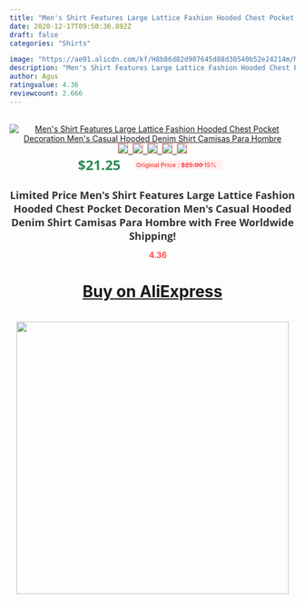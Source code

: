 ```yaml
---
title: "Men's Shirt Features Large Lattice Fashion Hooded Chest Pocket Decoration Men's Casual Hooded Denim Shirt Camisas Para Hombre"
date: 2020-12-17T09:50:36.892Z
draft: false
categories: "Shirts"

image: "https://ae01.alicdn.com/kf/H8b86d82d987645d88d30540b52e24214m/Men-s-Shirt-Features-Large-Lattice-Fashion-Hooded-Chest-Pocket-Decoration-Men-s-Casual-Hooded-Denim.jpg"
description: "Men's Shirt Features Large Lattice Fashion Hooded Chest Pocket Decoration Men's Casual Hooded Denim Shirt Camisas Para Hombre"
author: Agus
ratingvalue: 4.36
reviewcount: 2.666
---
```

<br>
<div style="text-align: center;">
<a href="https://s.click.aliexpress.com/e/_9Ijx4Z" target="_blank" rel="nofollow noopener noreferrer"><img alt="Men's Shirt Features Large Lattice Fashion Hooded Chest Pocket Decoration Men's Casual Hooded Denim Shirt Camisas Para Hombre" class="magnifier-image" src="https://ae01.alicdn.com/kf/H8b86d82d987645d88d30540b52e24214m/Men-s-Shirt-Features-Large-Lattice-Fashion-Hooded-Chest-Pocket-Decoration-Men-s-Casual-Hooded-Denim.jpg_640x640.jpg">
<br>
<img style="border:1px solid salmon" src="https://ae01.alicdn.com/kf/H8b86d82d987645d88d30540b52e24214m/Men-s-Shirt-Features-Large-Lattice-Fashion-Hooded-Chest-Pocket-Decoration-Men-s-Casual-Hooded-Denim.jpg_120x120.jpg">&nbsp;&nbsp;<img style="border:1px solid salmon" src="https://ae01.alicdn.com/kf/Hc8036f82dc174e618ea82a456bd20a40H/Men-s-Shirt-Features-Large-Lattice-Fashion-Hooded-Chest-Pocket-Decoration-Men-s-Casual-Hooded-Denim.jpg_120x120.jpg">&nbsp;&nbsp;<img style="border:1px solid salmon" src="https://ae01.alicdn.com/kf/Hfd8dba369884481cbd75d32d904ed82dj/Men-s-Shirt-Features-Large-Lattice-Fashion-Hooded-Chest-Pocket-Decoration-Men-s-Casual-Hooded-Denim.jpg_120x120.jpg">&nbsp;&nbsp;<img style="border:1px solid salmon" src="https://ae01.alicdn.com/kf/H75f903b195a24a2da03cc8380e400d06b/Men-s-Shirt-Features-Large-Lattice-Fashion-Hooded-Chest-Pocket-Decoration-Men-s-Casual-Hooded-Denim.jpg_120x120.jpg">&nbsp;&nbsp;<img style="border:1px solid salmon" src="https://ae01.alicdn.com/kf/Hada5ce168a634a19935abda5c8eecbdbV/Men-s-Shirt-Features-Large-Lattice-Fashion-Hooded-Chest-Pocket-Decoration-Men-s-Casual-Hooded-Denim.jpg_120x120.jpg"></a></div><br0>
<div style="text-align: center;"><span style="background-color: white; border: 0px; box-sizing: border-box; color: seagreen; display: inline-block; font-family: &quot;open sans&quot; , &quot;arial&quot; , &quot;helvetica&quot; , sans-serif , &quot;heiti&quot;; font-size: 24px; font-stretch: inherit; font-weight: 700; line-height: inherit; margin: 0px 10px 0px 0px; padding: 0px; vertical-align: middle;">$21.25 </span>
<span style="background: rgb(255 , 241 , 241); border-radius: 3px; border: 0px; box-sizing: border-box; color: #ff4747; display: inline-block; font-family: inherit; font-size: 12px; font-stretch: inherit; font-style: inherit; font-variant: inherit; font-weight: 600; line-height: inherit; margin: 0px; padding: 2px 5px; transform: scale(0.9); vertical-align: middle;">Original Price : <b style="text-decoration: line-through;">$25.00 </b> 15%&nbsp;&nbsp;</span></div>
<h1 style="color: #333333; display: inline-block; font-family: &quot;open sans&quot; , &quot;arial&quot; , &quot;helvetica&quot; , sans-serif , &quot;heiti&quot;; font-size: 18px; font-stretch: inherit; font-weight: 700; text-align: center;">Limited Price Men's Shirt Features Large Lattice Fashion Hooded Chest Pocket Decoration Men's Casual Hooded Denim Shirt Camisas Para Hombre with Free Worldwide Shipping!</h1>
<div style="color: #ff4747; text-align: center;">
<img src="https://4.bp.blogspot.com/-M0ZcTcb-5uY/XleCXlxnR4I/AAAAAAAAAEc/OrjgMkXV1oMQFaCRZj5HQwOCBcu3w1FegCPcBGAYYCw/s1600/star.png" style="height: 15px;">&nbsp;<b>4.36</b></div>
<div class="button_cont" align="center"><a class="buynow_a" href="https://s.click.aliexpress.com/e/_9Ijx4Z" target="_blank" rel="nofollow noopener noreferrer"><H1>Buy on AliExpress</H1></a></div><br>
<div class="separator" style="clear: both; text-align: center;">
<img src="https://lh3.googleusercontent.com/-pTy5HemUv9M/XlePHvY0dAI/AAAAAAAAAE4/0nX5iRUoIWY8eMW9Dpxeirr157OZliDIgCLcBGAsYHQ/s1600/badge.gif" width="480">
</div>
